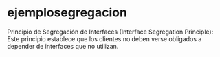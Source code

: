 # ejemplosegregacion
Principio de Segregación de Interfaces (Interface Segregation Principle): Este principio establece que los clientes no deben verse obligados a depender de interfaces que no utilizan.
